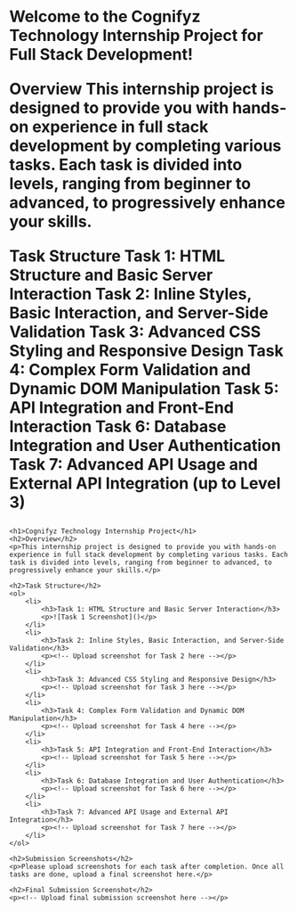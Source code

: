 <!DOCTYPE html>
<html lang="en">
<head>
    <meta charset="UTF-8">
    <meta name="viewport" content="width=device-width, initial-scale=1.0">
    <title>Cognifyz Technology Internship Project</title>
</head>
<body>
<h1>
  <br Cognifyz Technology Internship Project</br>
  Welcome to the Cognifyz Technology Internship Project for Full Stack Development!

  Overview
  This internship project is designed to provide you with hands-on experience in full stack development by completing various tasks. Each task is divided into levels, 
  ranging from beginner to advanced, to progressively enhance your skills.

  Task Structure
  Task 1: HTML Structure and Basic Server Interaction
  Task 2: Inline Styles, Basic Interaction, and Server-Side Validation
  Task 3: Advanced CSS Styling and Responsive Design
  Task 4: Complex Form Validation and Dynamic DOM Manipulation
  Task 5: API Integration and Front-End Interaction
  Task 6: Database Integration and User Authentication
  Task 7: Advanced API Usage and External API Integration
  (up to Level 3)
</h1>

    <h1>Cognifyz Technology Internship Project</h1>
    <h2>Overview</h2>
    <p>This internship project is designed to provide you with hands-on experience in full stack development by completing various tasks. Each task is divided into levels, ranging from beginner to advanced, to progressively enhance your skills.</p>

    <h2>Task Structure</h2>
    <ol>
        <li>
            <h3>Task 1: HTML Structure and Basic Server Interaction</h3>
            <p>![Task 1 Screenshot]()</p>
        </li>
        <li>
            <h3>Task 2: Inline Styles, Basic Interaction, and Server-Side Validation</h3>
            <p><!-- Upload screenshot for Task 2 here --></p>
        </li>
        <li>
            <h3>Task 3: Advanced CSS Styling and Responsive Design</h3>
            <p><!-- Upload screenshot for Task 3 here --></p>
        </li>
        <li>
            <h3>Task 4: Complex Form Validation and Dynamic DOM Manipulation</h3>
            <p><!-- Upload screenshot for Task 4 here --></p>
        </li>
        <li>
            <h3>Task 5: API Integration and Front-End Interaction</h3>
            <p><!-- Upload screenshot for Task 5 here --></p>
        </li>
        <li>
            <h3>Task 6: Database Integration and User Authentication</h3>
            <p><!-- Upload screenshot for Task 6 here --></p>
        </li>
        <li>
            <h3>Task 7: Advanced API Usage and External API Integration</h3>
            <p><!-- Upload screenshot for Task 7 here --></p>
        </li>
    </ol>

    <h2>Submission Screenshots</h2>
    <p>Please upload screenshots for each task after completion. Once all tasks are done, upload a final screenshot here.</p>

    <h2>Final Submission Screenshot</h2>
    <p><!-- Upload final submission screenshot here --></p>
</body>
</html>
